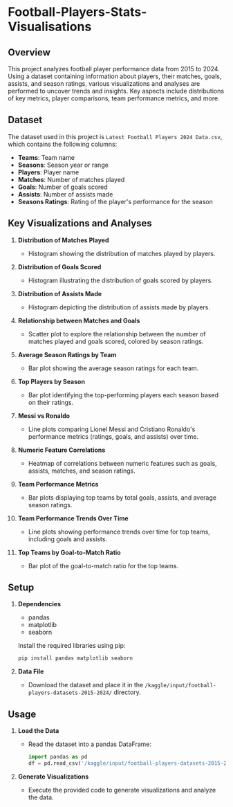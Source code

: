# Football-Players-Stats-Visualisations

## Overview

This project analyzes football player performance data from 2015 to 2024. Using a dataset containing information about players, their matches, goals, assists, and season ratings, various visualizations and analyses are performed to uncover trends and insights. Key aspects include distributions of key metrics, player comparisons, team performance metrics, and more.

## Dataset

The dataset used in this project is `Latest Football Players 2024 Data.csv`, which contains the following columns:
- **Teams**: Team name
- **Seasons**: Season year or range
- **Players**: Player name
- **Matches**: Number of matches played
- **Goals**: Number of goals scored
- **Assists**: Number of assists made
- **Seasons Ratings**: Rating of the player's performance for the season

## Key Visualizations and Analyses

1. **Distribution of Matches Played**
   - Histogram showing the distribution of matches played by players.

2. **Distribution of Goals Scored**
   - Histogram illustrating the distribution of goals scored by players.

3. **Distribution of Assists Made**
   - Histogram depicting the distribution of assists made by players.

4. **Relationship between Matches and Goals**
   - Scatter plot to explore the relationship between the number of matches played and goals scored, colored by season ratings.

5. **Average Season Ratings by Team**
   - Bar plot showing the average season ratings for each team.

6. **Top Players by Season**
   - Bar plot identifying the top-performing players each season based on their ratings.

7. **Messi vs Ronaldo**
   - Line plots comparing Lionel Messi and Cristiano Ronaldo's performance metrics (ratings, goals, and assists) over time.

8. **Numeric Feature Correlations**
   - Heatmap of correlations between numeric features such as goals, assists, matches, and season ratings.

9. **Team Performance Metrics**
   - Bar plots displaying top teams by total goals, assists, and average season ratings.

10. **Team Performance Trends Over Time**
    - Line plots showing performance trends over time for top teams, including goals and assists.

11. **Top Teams by Goal-to-Match Ratio**
    - Bar plot of the goal-to-match ratio for the top teams.

## Setup

1. **Dependencies**
   - pandas
   - matplotlib
   - seaborn

   Install the required libraries using pip:
   ```bash
   pip install pandas matplotlib seaborn
   ```

2. **Data File**
   - Download the dataset and place it in the `/kaggle/input/football-players-datasets-2015-2024/` directory.

## Usage

1. **Load the Data**
   - Read the dataset into a pandas DataFrame:
     ```python
     import pandas as pd
     df = pd.read_csv('/kaggle/input/football-players-datasets-2015-2024/Latest Football  Players 2024 Data.csv')
     ```

2. **Generate Visualizations**
   - Execute the provided code to generate visualizations and analyze the data.
